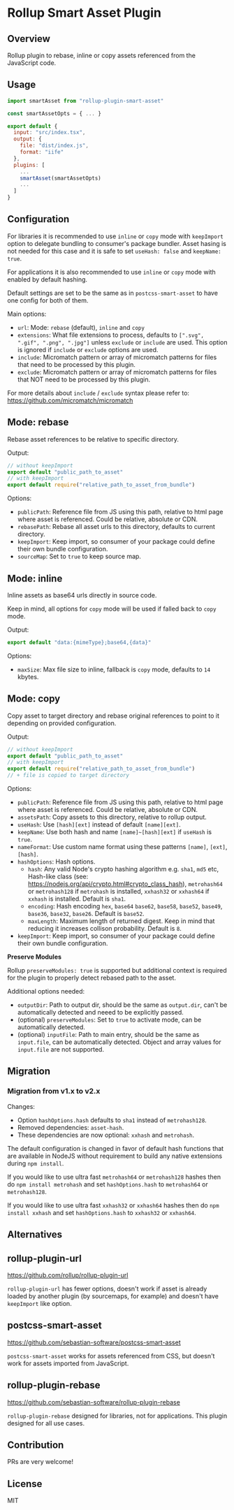 # Rollup Smart Asset Plugin

## Overview

Rollup plugin to rebase, inline or copy assets referenced from the JavaScript code.

## Usage

```js
import smartAsset from "rollup-plugin-smart-asset"

const smartAssetOpts = { ... }

export default {
  input: "src/index.tsx",
  output: {
    file: "dist/index.js",
    format: "iife"
  },
  plugins: [
    ...
    smartAsset(smartAssetOpts)
    ...
  ]
}
```

## Configuration

For libraries it is recommended to use `inline` or `copy` mode with `keepImport`
option to delegate bundling to consumer's package bundler. Asset hasing is not
needed for this case and it is safe to set `useHash: false` and `keepName: true`.

For applications it is also recommended to use `inline` or `copy` mode with
enabled by default hashing.

Default settings are set to be the same as in `postcss-smart-asset` to have one
config for both of them.

Main options:

- `url`: Mode: `rebase` (default), `inline` and `copy`
- `extensions`: What file extensions to process, defaults to
  `[".svg", ".gif", ".png", ".jpg"]` unless `exclude` or `include` are used.
  This option is ignored if `include` or `exclude` options are used.
- `include`: Micromatch pattern or array of micromatch patterns for files that
  need to be processed by this plugin.
- `exclude`: Micromatch pattern or array of micromatch patterns for files that
  NOT need to be processed by this plugin.

For more details about `include` / `exclude` syntax please refer to:
<https://github.com/micromatch/micromatch>

## Mode: rebase

Rebase asset references to be relative to specific directory.

Output:

```js
// without keepImport
export default "public_path_to_asset"
// with keepImport
export default require("relative_path_to_asset_from_bundle")
```

Options:

- `publicPath`: Reference file from JS using this path, relative to html page
  where asset is referenced. Could be relative, absolute or CDN.
- `rebasePath`: Rebase all asset urls to this directory, defaults to current directory.
- `keepImport`: Keep import, so consumer of your package could define their own
  bundle configuration.
- `sourceMap`: Set to `true` to keep source map.

## Mode: inline

Inline assets as base64 urls directly in source code.

Keep in mind, all options for `copy` mode will be used if falled back to `copy` mode.

Output:

```js
export default "data:{mimeType};base64,{data}"
```

Options:

- `maxSize`: Max file size to inline, fallback is `copy` mode, defaults to `14` kbytes.

## Mode: copy

Copy asset to target directory and rebase original references to point to it
depending on provided configuration.

Output:

```js
// without keepImport
export default "public_path_to_asset"
// with keepImport
export default require("relative_path_to_asset_from_bundle")
// + file is copied to target directory
```

Options:

- `publicPath`: Reference file from JS using this path, relative to html page
  where asset is referenced. Could be relative, absolute or CDN.
- `assetsPath`: Copy assets to this directory, relative to rollup output.
- `useHash`: Use `[hash][ext]` instead of default `[name][ext]`.
- `keepName`: Use both hash and name `[name]~[hash][ext]` if `useHash` is `true`.
- `nameFormat`: Use custom name format using these patterns `[name]`, `[ext]`,
  `[hash]`.
- `hashOptions`: Hash options.
  - `hash`: Any valid Node's crypto hashing algorithm e.g. `sha1`, `md5` etc,
    Hash-like class (see: https://nodejs.org/api/crypto.html#crypto_class_hash),
    `metrohash64` or `metrohash128` if `metrohash` is installed,
    `xxhash32` or `xxhash64` if `xxhash` is installed.
    Default is `sha1`.
  - `encoding`: Hash encoding `hex`, `base64` `base62`, `base58`, `base52`,
    `base49`, `base36`, `base32`, `base26`. Default is `base52`.
  - `maxLength`: Maximum length of returned digest. Keep in mind that
    reducing it increases collison probability. Default is `8`.
- `keepImport`: Keep import, so consumer of your package could define their own
  bundle configuration.

**Preserve Modules**

Rollup `preserveModules: true` is supported but additional context is required
for the plugin to properly detect rebased path to the asset.

Additional options needed:

- `outputDir`: Path to output dir, should be the same as `output.dir`, can't be
  automatically detected and neeed to be explicitly passed.
- (optional) `preserveModules`: Set to `true` to activate mode, can be
  automatically detected.
- (optional) `inputFile`: Path to main entry, should be the same as `input.file`,
  can be automatically detected. Object and array values for `input.file` are not
  supported.

## Migration

### Migration from v1.x to v2.x

Changes:

- Option `hashOptions.hash` defaults to `sha1` instead of `metrohash128`.
- Removed dependencies: `asset-hash`.
- These dependencies are now optional: `xxhash` and `metrohash`.

The default configuration is changed in favor of default hash functions
that are available in NodeJS without requirement to build any native
extensions during `npm install`.

If you would like to use ultra fast `metrohash64` or `metrohash128` hashes
then do `npm install metrohash` and set `hashOptions.hash` to `metrohash64`
or `metrohash128`.

If you would like to use ultra fast `xxhash32` or `xxhash64` hashes
then do `npm install xxhash` and set `hashOptions.hash` to `xxhash32`
or `xxhash64`.

## Alternatives

## rollup-plugin-url

<https://github.com/rollup/rollup-plugin-url>

`rollup-plugin-url` has fewer options, doesn't work if asset is already loaded
by another plugin (by sourcemaps, for example) and doesn't have `keepImport`
like option.

## postcss-smart-asset

<https://github.com/sebastian-software/postcss-smart-asset>

`postcss-smart-asset` works for assets referenced from CSS, but doesn't work for
assets imported from JavaScript.

## rollup-plugin-rebase

<https://github.com/sebastian-software/rollup-plugin-rebase>

`rollup-plugin-rebase` designed for libraries, not for applications. This plugin
designed for all use cases.

## Contribution

PRs are very welcome!

## License

MIT
